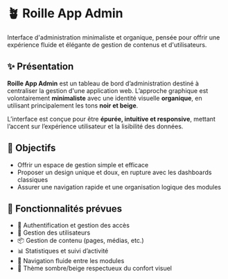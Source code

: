# 🪴 Roille App Admin

Interface d'administration minimaliste et organique, pensée pour offrir une expérience fluide et élégante de gestion de contenus et d'utilisateurs.

## ✨ Présentation

**Roille App Admin** est un tableau de bord d’administration destiné à centraliser la gestion d'une application web. L’approche graphique est volontairement **minimaliste** avec une identité visuelle **organique**, en utilisant principalement les tons **noir et beige**.

L’interface est conçue pour être **épurée, intuitive et responsive**, mettant l’accent sur l’expérience utilisateur et la lisibilité des données.

## 🎯 Objectifs

- Offrir un espace de gestion simple et efficace
- Proposer un design unique et doux, en rupture avec les dashboards classiques
- Assurer une navigation rapide et une organisation logique des modules

## 🧩 Fonctionnalités prévues

- 🔐 Authentification et gestion des accès
- 👥 Gestion des utilisateurs
- 📦 Gestion de contenu (pages, médias, etc.)
- 📊 Statistiques et suivi d’activité
- 🧭 Navigation fluide entre les modules
- 🌙 Thème sombre/beige respectueux du confort visuel

